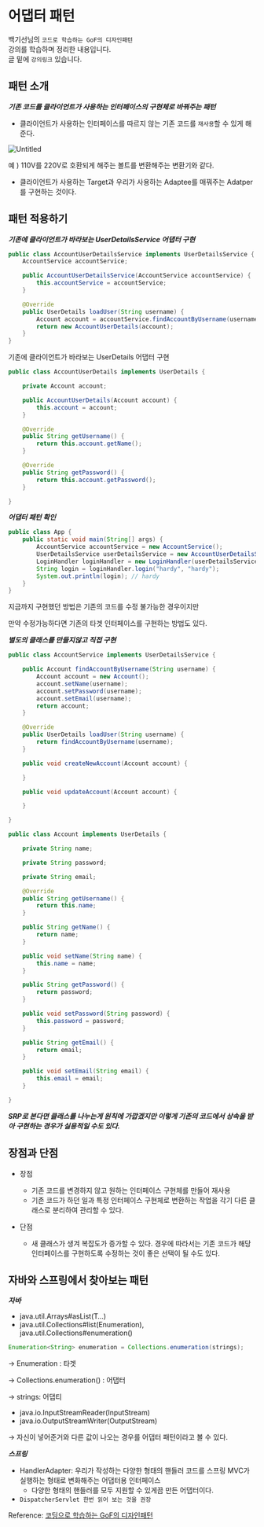 # 어댑터 패턴

백기선님의 `코드로 학습하는 GoF의 디자인패턴`   
강의를 학습하며 정리한 내용입니다.  
글 밑에 `강의링크` 있습니다.

## 패턴 소개

***기존 코드를 클라이언트가 사용하는 인터페이스의 구현체로 바꿔주는 패턴***

- 클라이언트가 사용하는 인터페이스를 따르지 않는 기존 코드를 `재사용`할 수 있게 해준다.

![Untitled](https://user-images.githubusercontent.com/68279162/176224092-870df949-81d1-41d5-87e2-ce823cf01bd7.png)


예 ) 110V를 220V로 호환되게 해주는 볼트를 변환해주는 변환기와 같다.

- 클라이언트가 사용하는 Target과 우리가 사용하는 Adaptee를 매꿔주는 Adatper를 구현하는 것이다.

## 패턴 적용하기

***기존에 클라이언트가 바라보는 UserDetailsService 어댑터 구현***

```java
public class AccountUserDetailsService implements UserDetailsService {
    AccountService accountService;

    public AccountUserDetailsService(AccountService accountService) {
        this.accountService = accountService;
    }

    @Override
    public UserDetails loadUser(String username) {
        Account account = accountService.findAccountByUsername(username);
        return new AccountUserDetails(account);
    }
}
```

기존에 클라이언트가 바라보는 UserDetails 어댑터 구현

```java
public class AccountUserDetails implements UserDetails {

    private Account account;

    public AccountUserDetails(Account account) {
        this.account = account;
    }

    @Override
    public String getUsername() {
        return this.account.getName();
    }

    @Override
    public String getPassword() {
        return this.account.getPassword();
    }

}
```

***어댑터 패턴 확인***

```java
public class App {
    public static void main(String[] args) {
        AccountService accountService = new AccountService();
        UserDetailsService userDetailsService = new AccountUserDetailsService(accountService);
        LoginHandler loginHandler = new LoginHandler(userDetailsService);
        String login = loginHandler.login("hardy", "hardy");
        System.out.println(login); // hardy
    }
}
```

지금까지 구현했던 방법은 기존의 코드를 수정 불가능한 경우이지만

만약 수정가능하다면 기존의 타겟 인터페이스를 구현하는 방법도 있다.

***별도의 클래스를 만들지않고 직접 구현***

```java
public class AccountService implements UserDetailsService {

    public Account findAccountByUsername(String username) {
        Account account = new Account();
        account.setName(username);
        account.setPassword(username);
        account.setEmail(username);
        return account;
    }

    @Override
    public UserDetails loadUser(String username) {
        return findAccountByUsername(username);
    }

    public void createNewAccount(Account account) {

    }

    public void updateAccount(Account account) {

    }

}
```

```java
public class Account implements UserDetails {

    private String name;

    private String password;

    private String email;

    @Override
    public String getUsername() {
        return this.name;
    }

    public String getName() {
        return name;
    }

    public void setName(String name) {
        this.name = name;
    }

    public String getPassword() {
        return password;
    }

    public void setPassword(String password) {
        this.password = password;
    }

    public String getEmail() {
        return email;
    }

    public void setEmail(String email) {
        this.email = email;
    }

}
```

***SRP로 본다면 클래스를 나누는게 원칙에 가깝겠지만 이렇게 기존의 코드에서 상속을 받아 구현하는 경우가 실용적일 수도 있다.***

## 장점과 단점

- 장점
    - 기존 코드를 변경하지 않고 원하는 인터페이스 구현체를 만들어 재사용
    - 기존 코드가 하던 일과 특정 인터페이스 구현체로 변환하는 작업을 각기 다른 클래스로 분리하여 관리할 수 있다.
    
- 단점
    - 새 클래스가 생겨 복잡도가 증가할 수 있다. 경우에 따라서는 기존 코드가 해당 인터페이스를 구현하도록 수정하는 것이 좋은 선택이 될 수도 있다.

## 자바와 스프링에서 찾아보는 패턴

***자바***

- java.util.Arrays#asList(T…)
- java.util.Collections#list(Enumeration), java.util.Collections#enumeration()

```java
Enumeration<String> enumeration = Collections.enumeration(strings);
```

→ Enumeration<String> : 타겟

→ Collections.enumeration() : 어댑터

→ strings: 어댑티

- java.io.InputStreamReader(InputStream)
- java.io.OutputStreamWriter(OutputStream)

→ 자신이 넣어준거와 다른 값이 나오는 경우를 어댑터 패턴이라고 볼 수 있다.

***스프링***

- HandlerAdapter: 우리가 작성하는 다양한 형태의 핸들러 코드를 스프링 MVC가 실행하는 형태로 변화해주는 어댑터용 인터페이스
    - 다양한 형태의 핸들러를 모두 지원할 수 있게끔 만든 어댑터이다.
- `DispatcherServlet 한번 읽어 보는 것을 권장`


Reference:
[코딩으로 학습하는 GoF의 디자인패턴](https://www.inflearn.com/course/%EB%94%94%EC%9E%90%EC%9D%B8-%ED%8C%A8%ED%84%B4)